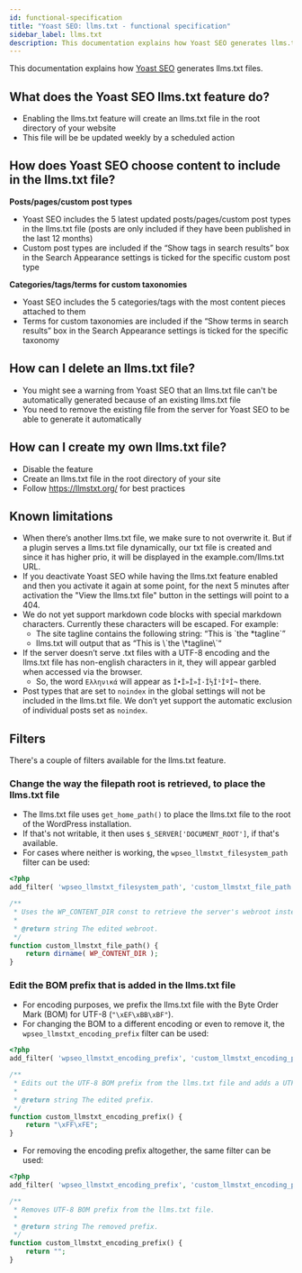 ```yaml
---
id: functional-specification
title: "Yoast SEO: llms.txt - functional specification"
sidebar_label: llms.txt
description: This documentation explains how Yoast SEO generates llms.txt files.
---
```

This documentation explains how [Yoast SEO](https://yoast.com/wordpress/plugins/seo/) generates llms.txt files.

## What does the Yoast SEO llms.txt feature do?
- Enabling the llms.txt feature will create an llms.txt file in the root directory of your website
- This file will be be updated weekly by a scheduled action
## How does Yoast SEO choose content to include in the llms.txt file?
**Posts/pages/custom post types**
- Yoast SEO includes the 5 latest updated posts/pages/custom post types in the llms.txt file (posts are only included if they have been published in the last 12 months)
- Custom post types are included if the “Show tags in search results” box in the Search Appearance settings is ticked for the specific custom post type

**Categories/tags/terms for custom taxonomies**
- Yoast SEO includes the 5 categories/tags with the most content pieces attached to them
- Terms for custom taxonomies are included if the “Show terms in search results” box in the Search Appearance settings is ticked for the specific taxonomy

## How can I delete an llms.txt file?
- You might see a warning from Yoast SEO that an llms.txt file can't be automatically generated because of an existing llms.txt file
- You need to remove the existing file from the server for Yoast SEO to be able to generate it automatically
## How can I create my own llms.txt file?
- Disable the feature
- Create an llms.txt file in the root directory of your site
- Follow https://llmstxt.org/ for best practices
## Known limitations
- When there’s another llms.txt file, we make sure to not overwrite it. But if a plugin serves a llms.txt file dynamically, our txt file is created and since it has higher prio, it will be displayed in the example.com/llms.txt URL.
- If you deactivate Yoast SEO while having the llms.txt feature enabled and then you activate it again at some point, for the next 5 minutes after activation the "View the llms.txt file" button in the settings will point to a 404.
- We do not yet support markdown code blocks with special markdown characters. Currently these characters will be escaped. For example:
  - The site tagline contains the following string: “This is \`the *tagline\`”
  - llms.txt will output that as “This is \\\`the \\*tagline\\\`“
- If the server doesn’t serve .txt files with a UTF-8 encoding and the llms.txt file has non-english characters in it, they will appear garbled when accessed via the browser.
  - So, the word `Ελληνικά` will appear as `Î•Î»Î»Î·Î½Î¹ÎºÎ¬` there. 
- Post types that are set to `noindex` in the global settings will not be included in the llms.txt file. We don’t yet support the automatic exclusion of individual posts set as `noindex`.
## Filters

There's a couple of filters available for the llms.txt feature.

### Change the way the filepath root is retrieved, to place the llms.txt file

* The llms.txt file uses `get_home_path()` to place the llms.txt file to the root of the WordPress installation. 
* If that's not writable, it then uses `$_SERVER['DOCUMENT_ROOT']`, if that's available. 
* For cases where neither is working, the `wpseo_llmstxt_filesystem_path` filter can be used:

```php
<?php
add_filter( 'wpseo_llmstxt_filesystem_path', 'custom_llmstxt_file_path' );

/**
 * Uses the WP_CONTENT_DIR const to retrieve the server's webroot instead of the default way.
 *
 * @return string The edited webroot.
 */
function custom_llmstxt_file_path() {
    return dirname( WP_CONTENT_DIR );
}
```

### Edit the BOM prefix that is added in the llms.txt file

* For encoding purposes, we prefix the llms.txt file with the Byte Order Mark (BOM) for UTF-8 (`"\xEF\xBB\xBF"`).
* For changing the BOM to a different encoding or even to remove it, the `wpseo_llmstxt_encoding_prefix` filter can be used:

```php
<?php
add_filter( 'wpseo_llmstxt_encoding_prefix', 'custom_llmstxt_encoding_prefix' );

/**
 * Edits out the UTF-8 BOM prefix from the llms.txt file and adds a UTF-16 BOM one.
 *
 * @return string The edited prefix.
 */
function custom_llmstxt_encoding_prefix() {
    return "\xFF\xFE";
}
```
* For removing the encoding prefix altogether, the same filter can be used:
```php
<?php
add_filter( 'wpseo_llmstxt_encoding_prefix', 'custom_llmstxt_encoding_prefix' );

/**
 * Removes UTF-8 BOM prefix from the llms.txt file.
 *
 * @return string The removed prefix.
 */
function custom_llmstxt_encoding_prefix() {
    return "";
}
```




